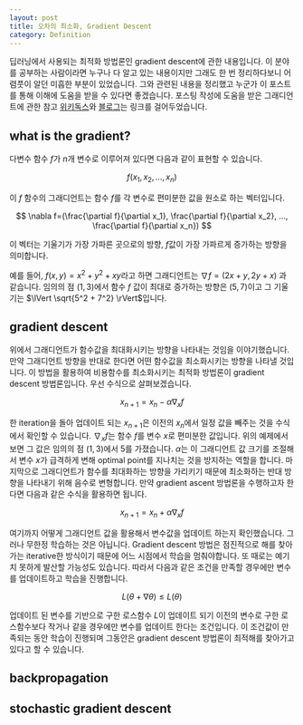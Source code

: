 ```yaml
---
layout: post
title: 오차의 최소화, Gradient Descent
category: Definition
---
```


딥러닝에서 사용되는 최적화 방법론인 gradient descent에 관한 내용입니다.
이 분야를 공부하는 사람이라면 누구나 다 알고 있는 내용이지만 그래도 한 번 정리하다보니 어렴풋이 알던 미흡한 부분이 있었습니다.
그와 관련된 내용을 정리했고 누군가 이 포스트를 통해 이해에 도움을 받을 수 있다면 좋겠습니다. 
포스팅 작성에 도움을 받은 그래디언트에 관한 참고 [위키독스](https://wikidocs.net/6998)와 [블로그](https://darkpgmr.tistory.com/133)는 링크를 걸어두었습니다.
  
## what is the gradient?

다변수 함수 $f$가 $n$개 변수로 이루어져 있다면 다음과 같이 표현할 수 있습니다.

$$ f(x_1, x_2, ..., x_n) $$

이 $f$ 함수의 그래디언트는 함수 $f$를 각 변수로 편미분한 값을 원소로 하는 벡터입니다.

$$ \nabla f=(\frac{\partial f}{\partial x_1}, \frac{\partial f}{\partial x_2}, ..., \frac{\partial f}{\partial x_n}) $$

이 벡터는 기울기가 가장 가파른 곳으로의 방향, $f$값이 가장 가파르게 증가하는 방향을 의미합니다.

예를 들어, $f(x, y) = x^2 + y^2 + xy$라고 하면 그래디언트는 $\nabla f=(2x+y, 2y+x)$ 과 같습니다.
임의의 점 $(1, 3)$에서 함수 $f$ 값이 최대로 증가하는 방향은 $(5, 7)$이고 그 기울기는 $\lVert \sqrt{5^2 + 7^2} \rVert$입니다.

## gradient descent

위에서 그래디언트가 함수값을 최대화시키는 방향을 나타내는 것임을 이야기했습니다.
만약 그래디언트 방향을 반대로 한다면 어떤 함수값을 최소화시키는 방향을 나타낼 것입니다.
이 방법을 활용하여 비용함수를 최소화시키는 최적화 방법론이 gradient descent 방법론입니다.
우선 수식으로 살펴보겠습니다.

$$ x_{n+1} = x_n - \alpha \nabla_x f $$

한 iteration을 돌아 업데이트 되는 $x_{n+1}$은 이전의 $x_n$에서 일정 값을 빼주는 것을 수식에서 확인할 수 있습니다.
$\nabla_x f$는 함수 $f$를 변수 $x$로 편미분한 값입니다.
위의 예제에서 보면 그 값은 임의의 점 $(1, 3)$에서 5를 가졌습니다.
$\alpha$는 이 그래디언트 값 크기를 조절해서 변수 $x$가 급격하게 변해 optimal point를 지나치는 것을 방지하는 역할을 합니다.
마지막으로 그래디언트가 함수를 최대화하는 방향을 가리키기 때문에 최소화하는 반대 방향을 나타내기 위해 음수로 변형합니다.
만약 gradient ascent 방법론을 수행하고자 한다면 다음과 같은 수식을 활용하면 됩니다.

$$ x_{n+1} = x_n + \alpha \nabla_x f $$

여기까지 어떻게 그래디언트 값을 활용해서 변수값을 업데이트 하는지 확인했습니다.
그러나 무한정 학습하는 것은 아닙니다.
Gradient descent 방법은 점진적으로 해를 찾아가는 iterative한 방식이기 때문에 어느 시점에서 학습을 멈춰야합니다.
또 때로는 예기치 못하게 발산할 가능성도 있습니다.
따라서 다음과 같은 조건을 만족할 경우에만 변수를 업데이트하고 학습을 진행합니다.

$$ L(\theta + \nabla \theta) \leq L(\theta) $$

업데이트 된 변수를 기반으로 구한 로스함수 $L$이 업데이트 되기 이전의 변수로 구한 로스함수보다 작거나 같을 경우에만 변수를 업데이트 한다는 조건입니다.
이 조건값이 만족되는 동안 학습이 진행되며 그동안은 gradient descent 방법론이 최적해를 찾아가고 있다고 할 수 있습니다.

<script src="https://gist.github.com/kh-mo/fbecdd96c163b895b5123571fe63d8c1.js"></script>

## backpropagation

## stochastic gradient descent


